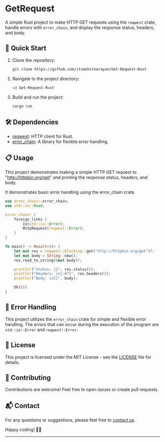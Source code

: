 # GetRequest

A simple Rust project to make HTTP GET requests using the `reqwest` crate, handle errors with `error_chain`, and display the response status, headers, and body.

## 🚀 Quick Start

1. Clone the repository:

    ```bash
    git clone https://github.com/itsmohitnarayan/Get-Request-Rust
    ```

2. Navigate to the project directory:

    ```bash
    cd Get-Request-Rust   
    ```

3. Build and run the project:

    ```bash
    cargo run
    ```

## 🛠️ Dependencies

- [reqwest](https://docs.rs/reqwest): HTTP client for Rust.
- [error_chain](https://docs.rs/error-chain): A library for flexible error handling.

## 📋 Usage

This project demonstrates making a simple HTTP GET request to "http://httpbin.org/get" and printing the response status, headers, and body.

It demonstrates basic error handling using the error_chain crate.

```rust
use error_chain::error_chain;
use std::io::Read;

error_chain! {
    foreign_links {
        Io(std::io::Error);
        HttpRequest(reqwest::Error);
    }
}

fn main() -> Result<()> {
    let mut res = reqwest::blocking::get("http://httpbin.org/get")?;
    let mut body = String::new();
    res.read_to_string(&mut body)?;

    println!("Status: {}", res.status());
    println!("Headers: \n{:#?}", res.headers());
    println!("Body: \n{}", body);

    Ok(())
}
```

## 🤖 Error Handling

This project utilizes the `error_chain` crate for simple and flexible error handling. The errors that can occur during the execution of the program are `std::io::Error` and `reqwest::Error`.

## 📄 License

This project is licensed under the MIT License - see the [LICENSE](LICENSE) file for details.

## 🤝 Contributing

Contributions are welcome! Feel free to open issues or create pull requests.

## 📬 Contact

For any questions or suggestions, please feel free to [contact us](mailto:your.email@example.com).

Happy coding! 🦀✨

--------------------------------------------------------------------------------------------------------------------------------------------------------------------------------------

